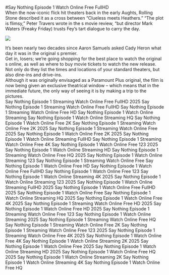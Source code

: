 #Say Nothing Episode 1 Watch Online Free FullHD  
When the now-iconic flick hit theaters back in the early Aughts, Rolling Stone described it as a cross between “Clueless meets Heathers.” “The plot is flimsy,” Peter Travers wrote in the s movie review, “but director Mark Waters (Freaky Friday) trusts Fey’s tart dialogue to carry the day.  
  
[![](https://i.imgur.com/qSNzIqt.png)](https://movie.rssnews.media/hZyZmAhrn.php)  
  
It’s been nearly two decades since Aaron Samuels asked Cady Heron what day it was in the original s premier.  
Get in, losers; we’re going shopping for the best place to watch the original s online, as well as where to buy movie tickets to watch the new release.  
Not only do they list the times and locations of your standard theaters, but also dine-ins and drive-ins.  
Although it was originally envisaged as a Paramount Plus original, the film is now being given an exclusive theatrical window – which means that in the immediate future, the only way of seeing it is by making a trip to the pictures.  
Say Nothing Episode 1 Streaming Watch Online Free FullHD 2025
Say Nothing Episode 1 Streaming Watch Online Free FullHD
Say Nothing Episode 1 Streaming Watch Online Free HD
Say Nothing Episode 1 Watch Online Streaming
Say Nothing Episode 1 Watch Online Streaming HQ
Say Nothing Episode 1 Watch Online Free 2K
Say Nothing Episode 1 Streaming Watch Online Free 2K 2025
Say Nothing Episode 1 Streaming Watch Online Free 2025
Say Nothing Episode 1 Watch Online Free 2K 2025
Say Nothing Episode 1 Watch Online Streaming FullHD
Say Nothing Episode 1 Streaming Watch Online Free 4K
Say Nothing Episode 1 Watch Online Free 123 2025
Say Nothing Episode 1 Watch Online Streaming HD
Say Nothing Episode 1 Streaming Watch Online Free HQ 2025
Say Nothing Episode 1 Watch Online Streaming 123
Say Nothing Episode 1 Streaming Watch Online Free
Say Nothing Episode 1 Watch Online Free HD
Say Nothing Episode 1 Watch Online Free FullHD
Say Nothing Episode 1 Watch Online Free 123
Say Nothing Episode 1 Watch Online Streaming 4K 2025
Say Nothing Episode 1 Watch Online Streaming 123 2025
Say Nothing Episode 1 Watch Online Streaming FullHD 2025
Say Nothing Episode 1 Watch Online Free FullHD 2025
Say Nothing Episode 1 Watch Online Free
Say Nothing Episode 1 Watch Online Streaming HQ 2025
Say Nothing Episode 1 Watch Online Free 4K 2025
Say Nothing Episode 1 Streaming Watch Online Free HD 2025
Say Nothing Episode 1 Watch Online Free HD 2025
Say Nothing Episode 1 Streaming Watch Online Free 123
Say Nothing Episode 1 Watch Online Streaming 2025
Say Nothing Episode 1 Streaming Watch Online Free HQ
Say Nothing Episode 1 Streaming Watch Online Free 2K
Say Nothing Episode 1 Streaming Watch Online Free 123 2025
Say Nothing Episode 1 Streaming Watch Online Free 4K 2025
Say Nothing Episode 1 Watch Online Free 4K
Say Nothing Episode 1 Watch Online Streaming 2K 2025
Say Nothing Episode 1 Watch Online Free 2025
Say Nothing Episode 1 Watch Online Streaming HD 2025
Say Nothing Episode 1 Watch Online Free HQ 2025
Say Nothing Episode 1 Watch Online Streaming 2K
Say Nothing Episode 1 Watch Online Streaming 4K
Say Nothing Episode 1 Watch Online Free HQ